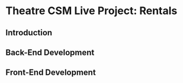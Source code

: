 # Theatre CSM Live Project: Rentals

## Introduction

## Back-End Development

## Front-End Development

